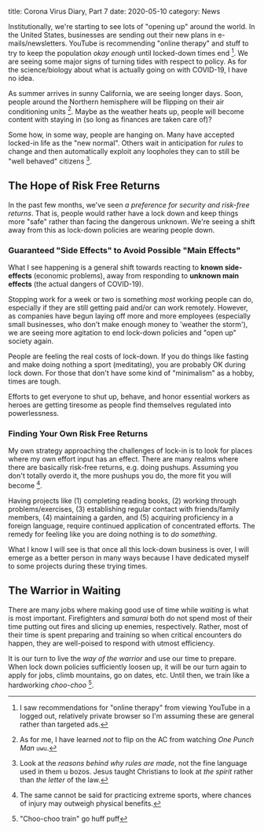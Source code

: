 title: Corona Virus Diary, Part 7
date: 2020-05-10
category: News

Institutionally, we're starting to see lots of "opening up" around the
world. In the United States, businesses are sending out their new
plans in e-mails/newsletters. YouTube is recommending "online therapy"
and stuff to try to keep the population *okay enough* until
locked-down times end [^1]. We are seeing some major signs of turning
tides with respect to policy. As for the science/biology about what is
actually going on with COVID-19, I have no idea.

As summer arrives in sunny California, we are seeing longer
days. Soon, people around the Northern hemisphere will be flipping on
their air conditioning units [^2]. Maybe as the weather heats up,
people will become content with staying in (so long as finances are
taken care of)?

Some how, in some way, people are hanging on. Many have accepted
locked-in life as the "new normal". Others wait in anticipation for
*rules* to change and then automatically exploit any loopholes they
can to still be "well behaved" citizens [^3].

The Hope of Risk Free Returns
-----------------------------

In the past few months, we've seen *a preference for security and
risk-free returns*. That is, people would rather have a lock down and
keep things more "safe" rather than facing the dangerous unknown.
We're seeing a shift away from this as lock-down policies are wearing
people down.

### Guaranteed "Side Effects" to Avoid Possible "Main Effects"

What I see happening is a general shift towards reacting to **known
side-effects** (economic problems), away from responding to **unknown
main effects** (the actual dangers of COVID-19).

Stopping work for a week or two is something *most* working people can
do, especially if they are still getting paid and/or can work
remotely. However, as companies have begun laying off more and more
employees (especially small businesses, who don't make enough money to
'weather the storm'), we are seeing more agitation to end lock-down
policies and "open up" society again.

People are feeling the real costs of lock-down. If you do things like
fasting and make doing nothing a sport (meditating), you are probably
OK during lock down. For those that don't have some kind of
"minimalism" as a hobby, times are tough.

Efforts to get everyone to shut up, behave, and honor essential
workers as heroes are getting tiresome as people find themselves
regulated into powerlessness.

### Finding Your Own Risk Free Returns

My own strategy approaching the challenges of lock-in is to look for
places where my own effort input has an effect. There are many realms
where there are basically risk-free returns, e.g. doing
pushups. Assuming you don't totally overdo it, the more pushups you
do, the more fit you will become [^4].

Having projects like (1) completing reading books, (2) working through
problems/exercises, (3) establishing regular contact with
friends/family members, (4) maintaining a garden, and (5) acquiring
proficiency in a foreign language, require continued application of
concentrated efforts. The remedy for feeling like you are doing
nothing is to *do something*. 

What I know I will see is that once all this lock-down business is
over, I will emerge as a better person in many ways because I have
dedicated myself to some projects during these trying times.

The Warrior in Waiting
----------------------

There are many jobs where making good use of time while *waiting* is
what is most important. Firefighters and *samurai* both do not
spend most of their time putting out fires and slicing up enemies,
respectively. Rather, most of their time is spent preparing and
training so when critical encounters do happen, they are well-poised
to respond with utmost efficiency.

It is our turn to live the *way of the warrior* and use our time to
prepare. When lock down policies sufficiently loosen up, it will be
our turn again to apply for jobs, climb mountains, go on dates,
etc. Until then, we train like a hardworking *choo-choo* [^5].

[^1]: I saw recommendations for "online therapy" from viewing YouTube
    in a logged out, relatively private browser so I'm assuming these
    are general rather than targeted ads.
[^2]: As for me, I have learned *not* to flip on the AC from watching
    *One Punch Man* `uwu`.
[^3]: Look at the *reasons behind why rules are made*, not the fine
    language used in them u bozos. Jesus taught Christians to look at
    *the spirit* rather than *the letter* of the law.
[^4]: The same cannot be said for practicing extreme sports, where
    chances of injury may outweigh physical benefits.
[^5]: "Choo-choo train" go huff puff 
